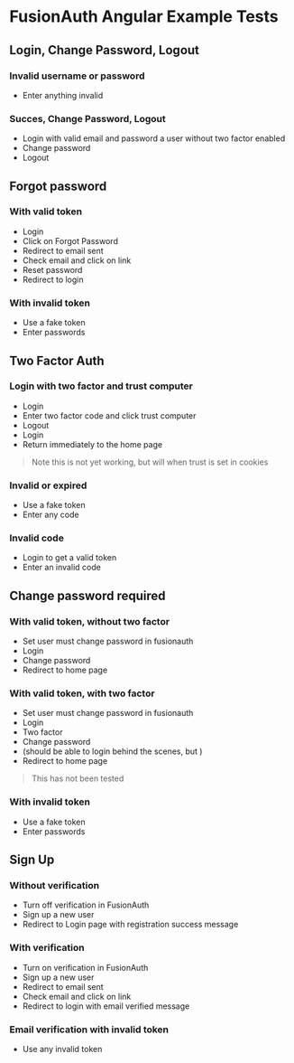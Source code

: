 # FusionAuth Angular Example Tests

## Login, Change Password, Logout

### Invalid username or password
* Enter anything invalid

### Succes, Change Password, Logout
* Login with valid email and password a user without two factor enabled
* Change password
* Logout


## Forgot password

### With valid token
* Login
* Click on Forgot Password
* Redirect to email sent
* Check email and click on link
* Reset password
* Redirect to login

### With invalid token
* Use a fake token
* Enter passwords


## Two Factor Auth

###  Login with two factor and trust computer
* Login
* Enter two factor code and click trust computer
* Logout
* Login
* Return immediately to the home page
> Note this is not yet working, but will when trust is set in cookies

### Invalid or expired
* Use a fake token
* Enter any code

### Invalid code
* Login to get a valid token
* Enter an invalid code


## Change password required

### With valid token, without two factor
* Set user must change password in fusionauth
* Login
* Change password
* Redirect to home page

### With valid token, with two factor
* Set user must change password in fusionauth
* Login
* Two factor
* Change password
* (should be able to login behind the scenes, but )
* Redirect to home page
> This has not been tested


### With invalid token
* Use a fake token
* Enter passwords


## Sign Up

### Without verification
* Turn off verification in FusionAuth
* Sign up a new user
* Redirect to Login page with registration success message

### With verification
* Turn on verification in FusionAuth
* Sign up a new user
* Redirect to email sent
* Check email and click on link
* Redirect to login with email verified message

### Email verification with invalid token
* Use any invalid token
